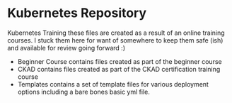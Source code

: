 # Kubernetes Repository 
Kubernetes Training
these files are created as a result of an online training courses. I stuck them here for want of somewhere to keep them safe (ish) and available for review going forward :)
  - Beginner Course contains files created as part of the beginner course 
  - CKAD contains files created as part of the CKAD certification training course
  - Templates contains a set of template files for various deployment options including a bare bones basic yml file. 
  
